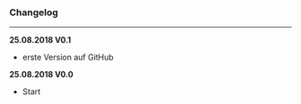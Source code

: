 ### Changelog ###

---

**25.08.2018 V0.1**

- erste Version auf GitHub

**25.08.2018 V0.0**

- Start
